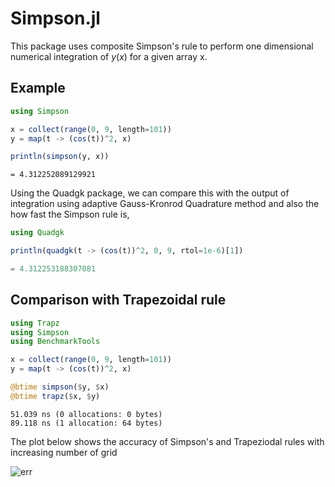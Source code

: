 # Simpson.jl

This package uses composite Simpson's rule to perform one dimensional numerical integration of $y(x)$ for a given array x.

## Example

```julia
using Simpson

x = collect(range(0, 9, length=101))
y = map(t -> (cos(t))^2, x)

println(simpson(y, x))
```

```plaintext
= 4.312252089129921
```

Using the Quadgk package, we can compare this with the output of integration using adaptive Gauss-Kronrod Quadrature method and also the how fast the Simpson rule is,

```julia
using Quadgk

println(quadgk(t -> (cos(t))^2, 0, 9, rtol=1e-6)[1])
```

```julia
= 4.312253188307081
```

## Comparison with Trapezoidal rule

```julia
using Trapz
using Simpson
using BenchmarkTools

x = collect(range(0, 9, length=101))
y = map(t -> (cos(t))^2, x)

@btime simpson($y, $x)
@btime trapz($x, $y)
```

```plaintext
51.039 ns (0 allocations: 0 bytes)
89.118 ns (1 allocation: 64 bytes)
```

The plot below shows the accuracy of Simpson's and Trapeziodal rules with increasing number of grid

![err](https://github.com/user-attachments/assets/8d81f1cd-da12-42aa-876c-43a849639e2a)

